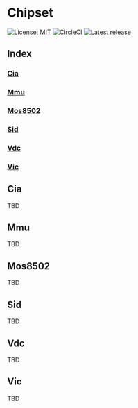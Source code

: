 # Chipset

[![License: MIT](https://img.shields.io/badge/License-MIT-yellow.svg)](https://opensource.org/licenses/MIT)
[![CircleCI](https://circleci.com/gh/c128lib/chipset/tree/master.svg?style=shield)](https://circleci.com/gh/c128lib/chipset/tree/master)
[![Latest release](https://img.shields.io/github/v/release/c128lib/chipset.svg)](https://github.com/c128lib/chipset/releases)

## Index

### [Cia](#Cia)
### [Mmu](#Mmu)
### [Mos8502](#Mos8502)
### [Sid](#Sid)
### [Vdc](#Vdc)
### [Vic](#Vic)

## Cia <a name="Cia"></a>

TBD

## Mmu <a name="Mmu"></a>

TBD

## Mos8502 <a name="Mos8502"></a>

TBD

## Sid <a name="Sid"></a>

TBD

## Vdc <a name="Vdc"></a>

TBD

## Vic <a name="Vic"></a>

TBD
